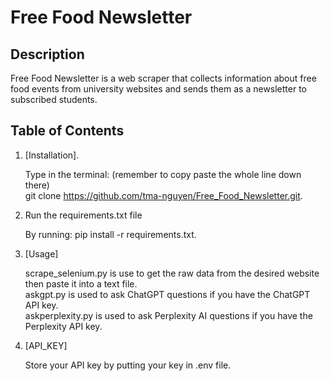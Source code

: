 # Free Food Newsletter
## Description
Free Food Newsletter is a web scraper that collects information about free food events from university websites and sends them as a newsletter to subscribed students.

## Table of Contents
1. [Installation]. 

   Type in the terminal: (remember to copy paste the whole line down there)  
   git clone https://github.com/tma-nguyen/Free_Food_Newsletter.git. 
3. Run the requirements.txt file

   By running: pip install -r requirements.txt. 
4. [Usage]
    
   scrape_selenium.py is use to get the raw data from the desired website then paste it into a text file.  
   askgpt.py is used to ask ChatGPT questions if you have the ChatGPT API key.  
   askperplexity.py is used to ask Perplexity AI questions if you have the Perplexity API key.  
5. [API_KEY]
   
   Store your API key by putting your key in .env file.  
